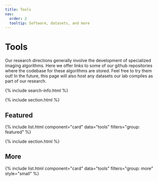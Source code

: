 ```yaml
---
title: Tools
nav:
  order: 2
  tooltip: Software, datasets, and more
---
```


# <i class="fas fa-tools"></i>Tools

Our research directions generally involve the development of specialized imaging algorithms.
Here we offer links to some of our github repositories where the codebase for these algorithms are stored.
Feel free to try them out! In the future, this page will also host any datasets our lab compiles as part of our research.

{% include search-info.html %}

{% include section.html %}

## Featured

{% include list.html component="card" data="tools" filters="group: featured" %}

{% include section.html %}

## More

{% include list.html component="card" data="tools" filters="group: more" style="small" %}
